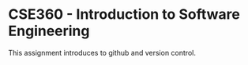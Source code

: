 # CSE360 - Introduction to Software Engineering

This assignment introduces to github and version control.